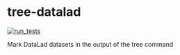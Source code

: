 # tree-datalad

[![run_tests](https://github.com/catetrai/tree-datalad/actions/workflows/run_tests.yml/badge.svg)](https://github.com/catetrai/tree-datalad/actions/workflows/run_tests.yml)

Mark DataLad datasets in the output of the tree command
